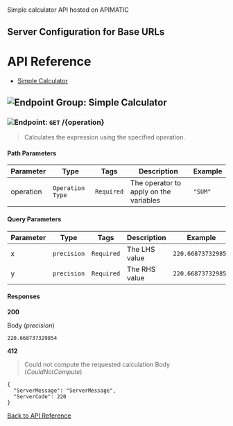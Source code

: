 # 

Simple calculator API hosted on APIMATIC



## Server Configuration for Base URLs







# <a name="api_reference"></a>API Reference

* [Simple Calculator](#simple_calculator)

## <a name="simple_calculator"></a>![Endpoint Group: ](https://apidocs.io/img/class.png "Simple Calculator") Simple Calculator


### <a name="calculate"></a>![Endpoint: ](https://apidocs.io/img/method.png "Calculate") `GET` /{operation}

> Calculates the expression using the specified operation.



#### Path Parameters
| Parameter | Type | Tags | Description | Example |
|-----------|------| ---- |-------------| ------- |
| operation | `Operation Type` |  ``` Required ```  | The operator to apply on the variables | `"SUM"` | 

#### Query Parameters
| Parameter | Type | Tags | Description | Example |
|-----------|------| ---- |-------------| ------- |
| x | `precision` |  ``` Required ```  | The LHS value | `220.668737329854` | 
| y | `precision` |  ``` Required ```  | The RHS value | `220.668737329854` | 

#### Responses
**200** 

Body (_precision_) 
```
220.668737329854
```


**412** 

> Could not compute the requested calculation
Body (_CouldNotCompute_) 
```
{
  "ServerMessage": "ServerMessage",
  "ServerCode": 220
}
```


[Back to API Reference](#api_reference)

